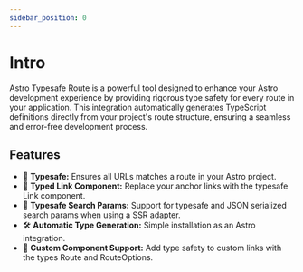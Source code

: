 ```yaml
---
sidebar_position: 0
---
```


# Intro

Astro Typesafe Route is a powerful tool designed to enhance your Astro development experience by providing rigorous type safety for every route in your application. This integration automatically generates TypeScript definitions directly from your project's route structure, ensuring a seamless and error-free development process.

## Features
* 🛟 **Typesafe:** Ensures all URLs matches a route in your Astro project.
* 🔗 **Typed Link Component:** Replace your anchor links with the typesafe Link component.
* 🔎 **Typesafe Search Params:** Support for typesafe and JSON serialized search params when using a SSR adapter.
* 🛠️ **Automatic Type Generation:** Simple installation as an Astro integration.
* 🧩 **Custom Component Support:** Add type safety to custom links with the types Route and RouteOptions.


